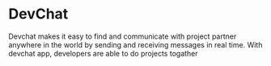 #  DevChat

Devchat makes it easy to  find and communicate with project partner  anywhere in the world by sending and receiving messages in real time. With devchat app, developers are able to do projects togather
